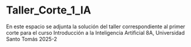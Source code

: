# Taller_Corte_1_IA
En este espacio se adjunta la solución del taller correspondiente al primer corte para el curso Introducción a la Inteligencia Artificial 8A, Universidad Santo Tomás 2025-2
